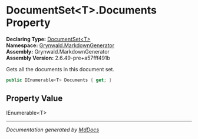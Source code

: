 ﻿<!--  
  <auto-generated>   
    The contents of this file were generated by a tool.  
    Changes to this file may be list if the file is regenerated  
  </auto-generated>   
-->

# DocumentSet\<T\>.Documents Property

**Declaring Type:** [DocumentSet\<T\>](../index.md)  
**Namespace:** [Grynwald.MarkdownGenerator](../../index.md)  
**Assembly:** Grynwald.MarkdownGenerator  
**Assembly Version:** 2.6.49\-pre+a57fff491b

Gets all the documents in this document set.

```csharp
public IEnumerable<T> Documents { get; }
```

## Property Value

IEnumerable\<T\>

___

*Documentation generated by [MdDocs](https://github.com/ap0llo/mddocs)*
